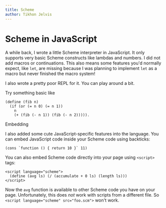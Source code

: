 ```yaml
---
title: Scheme
author: Tikhon Jelvis
---
```


<div class="content">

# Scheme in JavaScript

A while back, I wrote a little Scheme interpreter in JavaScript. It only supports very basic Scheme constructs like lambdas and numbers. I did not add macros or continuations. This also means some features you'd normally expect, like `let`, are missing because I was planning to implement `let` as a macro but never finished the macro system!

I also wrote a pretty poor REPL for it. You can play around a bit.

Try something basic like

    (define (fib n)
      (if (or (= n 0) (= n 1))
        n
        (+ (fib (- n 1)) (fib (- n 2))))).

</div>

<div id="schemePrompt">
</div>

<div class="content>

## Embedding

I also added some cute JavaScript-specific features into the language. You can embed JavaScript code inside your Scheme code using backticks:

    (cons `function () { return 10 }` 11)
    
You can also embed Scheme code directly into your page using `<script>` tags:

    <script language="scheme">
      (define (avg ls) (/ (accumulate + 0 ls) (length ls)))
    </script>
    
Now the `avg` function is available to other Scheme code you have on your page. Unfortunately, this does *not* work with scripts from a different file. So `<script language="scheme" src="foo.scm">` won't work.